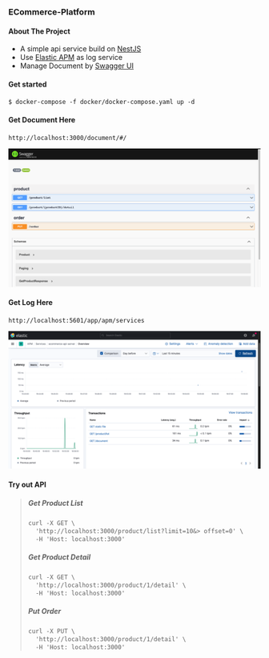 ### ECommerce-Platform

#### About The Project

- A simple api service build on [NestJS](https://nestjs.com)
- Use [Elastic APM](https://www.elastic.co/apm) as log service
- Manage Document by [Swagger UI](https://swagger.io/tools/swagger-ui/)

#### Get started

```
$ docker-compose -f docker/docker-compose.yaml up -d
```

#### Get Document Here

```
http://localhost:3000/document/#/
```

![swagger](./image/swagger.png)

#### Get Log Here

```
http://localhost:5601/app/apm/services
```

![apm](./image/apm.png)

#### Try out API

> ##### Get Product List
>
> ```
> curl -X GET \
>   'http://localhost:3000/product/list?limit=10&> offset=0' \
>   -H 'Host: localhost:3000'
> ```
>
> ##### Get Product Detail
>
> ```
> curl -X GET \
>   'http://localhost:3000/product/1/detail' \
>   -H 'Host: localhost:3000'
> ```
>
> ##### Put Order
>
> ```
> curl -X PUT \
>   'http://localhost:3000/product/1/detail' \
>   -H 'Host: localhost:3000'
> ```
